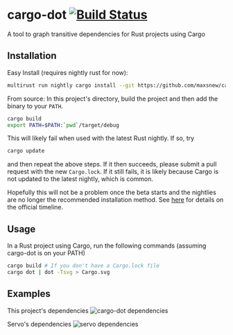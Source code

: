 cargo-dot [![Build Status](https://travis-ci.org/maxsnew/cargo-dot.svg?branch=master)](https://travis-ci.org/maxsnew/cargo-dot)
=====================

A tool to graph transitive dependencies for Rust projects using Cargo

Installation
------------

Easy Install (requires nightly rust for now): 
```sh
multirust run nightly cargo install --git https://github.com/maxsnew/cargo-dot.git
```

From source: In this project's directory, build the project and then add the binary to your `PATH`.
```sh
cargo build
export PATH=$PATH:`pwd`/target/debug
```

This will likely fail when used with the latest Rust nightly. If so, try
```sh
cargo update
```

and then repeat the above steps. If it then succeeds, please submit a
pull request with the new `Cargo.lock`. If it still fails, it is
likely because Cargo is not updated to the latest nightly, which is
common.

Hopefully this will not be a problem once the beta starts and the
nightlies are no longer the recommended installation method. See
[here](http://blog.rust-lang.org/2015/02/13/Final-1.0-timeline.html)
for details on the official timeline.

Usage
-----
In a Rust project using Cargo, run the following commands (assuming
cargo-dot is on your PATH)
```sh
cargo build # If you don't have a Cargo.lock file
cargo dot | dot -Tsvg > Cargo.svg
```

Examples
--------
This project's dependencies
![cargo-dot dependencies](etc/cargo-dot.png)

Servo's dependencies
![servo dependencies](etc/servo.png)
